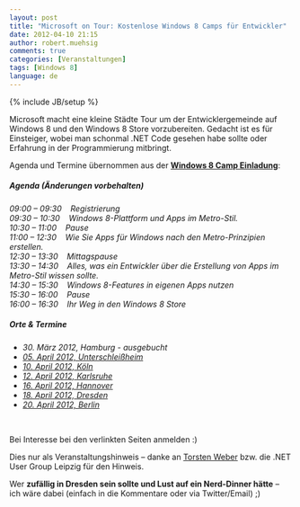 ```yaml
---
layout: post
title: "Microsoft on Tour: Kostenlose Windows 8 Camps für Entwickler"
date: 2012-04-10 21:15
author: robert.muehsig
comments: true
categories: [Veranstaltungen]
tags: [Windows 8]
language: de
---
```

{% include JB/setup %}
<p>Microsoft macht eine kleine Städte Tour um der Entwicklergemeinde auf Windows 8 und den Windows 8 Store vorzubereiten. Gedacht ist es für Einsteiger, wobei man schonmal .NET Code gesehen habe sollte oder Erfahrung in der Programmierung mitbringt. </p> <p>Agenda und Termine übernommen aus der <a href="http://www.microsoft.com/germany/msdn/events/windows8/Introduction.mspx"><strong>Windows 8 Camp Einladung</strong></a>:</p> <h5><em>Agenda (Änderungen vorbehalten)</em></h5> <p><em>09:00 – 09:30&nbsp;&nbsp;&nbsp; Registrierung<br>09:30 – 10:30&nbsp;&nbsp;&nbsp; Windows 8-Plattform und Apps im Metro-Stil.<br>10:30 – 11:00&nbsp;&nbsp;&nbsp; Pause<br>11:00 – 12:30&nbsp;&nbsp;&nbsp; Wie Sie Apps für Windows nach den Metro-Prinzipien erstellen.<br>12:30 – 13:30&nbsp;&nbsp;&nbsp; Mittagspause<br>13:30 – 14:30&nbsp;&nbsp;&nbsp; Alles, was ein Entwickler über die Erstellung von Apps im Metro-Stil wissen sollte.<br>14:30 – 15:30&nbsp;&nbsp;&nbsp; Windows 8-Features in eigenen Apps nutzen<br>15:30 – 16:00&nbsp;&nbsp;&nbsp; Pause<br>16:00 – 16:30&nbsp;&nbsp;&nbsp; Ihr Weg in den Windows 8 Store</em> <h5><em>Orte &amp; Termine</em></h5> <ul> <li><em>30. März 2012, Hamburg - ausgebucht </em> <li><a href="https://msevents.microsoft.com/CUI/EventDetail.aspx?EventID=1032509407&amp;Culture=de-DE"><em>05. April 2012, Unterschleißheim</em></a> <li><a href="https://msevents.microsoft.com/CUI/EventDetail.aspx?EventID=1032509408&amp;Culture=de-DE"><em>10. April 2012, Köln</em></a> <li><a href="https://msevents.microsoft.com/CUI/EventDetail.aspx?EventID=1032509410&amp;Culture=de-DE"><em>12. April 2012, Karlsruhe</em></a> <li><a href="https://msevents.microsoft.com/CUI/EventDetail.aspx?EventID=1032509411&amp;Culture=de-DE"><em>16. April 2012, Hannover</em></a> <li><a href="https://msevents.microsoft.com/CUI/EventDetail.aspx?EventID=1032509412&amp;Culture=de-DE"><em>18. April 2012, Dresden</em></a> <li><a href="https://msevents.microsoft.com/CUI/EventDetail.aspx?EventID=1032509413&amp;Culture=de-DE"><em>20. April 2012, Berlin</em></a></li></ul> <p>&nbsp;</p> <p>Bei Interesse bei den verlinkten Seiten anmelden :)</p> <p>Dies nur als Veranstaltungshinweis – danke an <a href="http://www.torstenweber.de/">Torsten Weber</a> bzw. die .NET User Group Leipzig für den Hinweis. </p> <p>Wer <strong>zufällig in Dresden sein sollte und Lust auf ein Nerd-Dinner hätte</strong> – ich wäre dabei (einfach in die Kommentare oder via Twitter/Email) ;) </p>
